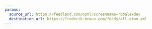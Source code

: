 ```yaml
---
params:
  source_url: https://feedland.com/opml?screenname=robalexdev
  destination_url: https://frederik-braun.com/feeds/all.atom.xml
---
```

